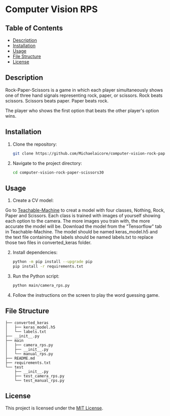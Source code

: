 # Computer Vision RPS

## Table of Contents

- [Description](#description)
- [Installation](#installation)
- [Usage](#usage)
- [File Structure](#file-structure)
- [License](#license)

## Description

Rock-Paper-Scissors is a game in which each player simultaneously shows one of three hand signals representing rock, paper, or scissors. Rock beats scissors. Scissors beats paper. Paper beats rock.

The player who shows the first option that beats the other player's option wins.

## Installation

1. Clone the repository:
    ```bash
    git clone https://github.com/Michaelaicore/computer-vision-rock-paper-scissors30.git
    ```
2. Navigate to the project directory:
    ```bash
    cd computer-vision-rock-paper-scissors30
    ```

## Usage

1. Create a CV model:

Go to [Teachable-Machine](https://teachablemachine.withgoogle.com/) to creat a model with four classes, Nothing, Rock, Paper and Scissors. Each class is trained with images of yourself showing each option to the camera. The more images you train with, the more accurate the model will be.
Download the model from the "Tensorflow" tab in Teachable-Machine. The model should be named keras_model.h5 and the text file containing the labels should be named labels.txt to replace those two files in converted_keras folder.

2. Install dependencies:

    ```bash
    python -m pip install --upgrade pip
    pip install -r requirements.txt
    ```

3. Run the Python script:

    ```bash
    python main/camera_rps.py
    ```

4. Follow the instructions on the screen to play the word guessing game.

## File Structure

```
├── converted_keras
│   ├── keras_model.h5
│   └── labels.txt
├── __init__.py
├── main
│   ├── camera_rps.py
│   ├── __init__.py
│   └── manual_rps.py
├── README.md
├── requirements.txt
└── test
    ├── __init__.py
    ├── test_camera_rps.py
    └── test_manual_rps.py
```

## License

This project is licensed under the [MIT License](LICENSE).